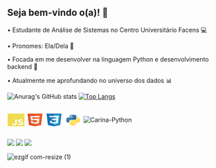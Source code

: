 ## Seja bem-vindo o(a)! 👋


• Estudante de Análise de Sistemas no Centro Universitário Facens 💻

• Pronomes: Ela/Dela 👩

• Focada em me desenvolver na linguagem Python e desenvolvimento backend 🐍

• Atualmente me aprofundando no universo dos dados 📊






  ![Anurag's GitHub stats](https://github-readme-stats.vercel.app/api?username=carina-altieri&show_icons=true&theme=omni)
  [![Top Langs](https://github-readme-stats.vercel.app/api/top-langs/?username=carina-altieri&layout=pie&show_icons=true&theme=omni)](https://github.com/carina-altieri/github-readme-stats)

 
  

<div style="display: inline_block"><br>
  <img align="center" alt="Carina-Js" height="30" width="40" src="https://raw.githubusercontent.com/devicons/devicon/master/icons/javascript/javascript-plain.svg">
  <img align="center" alt="Carina-HTML" height="30" width="40" src="https://raw.githubusercontent.com/devicons/devicon/master/icons/html5/html5-original.svg">
  <img align="center" alt="Carina-CSS" height="30" width="40" src="https://raw.githubusercontent.com/devicons/devicon/master/icons/css3/css3-original.svg">
  <img align="center" alt="Carina-Python" height="30" width="40" src="https://raw.githubusercontent.com/devicons/devicon/master/icons/python/python-original.svg">
  <img align="center" alt="Carina-Python" height="30" width="40" src="https://cdn.jsdelivr.net/gh/devicons/devicon@latest/icons/postgresql/postgresql-original.svg">
          
 
</div>

  
  ##
 
<div></div> 
  <a href="https://instagram.com/o.carinaoftime" target="_blank"><img src="https://img.shields.io/badge/-Instagram-%23E4405F?style=for-the-badge&logo=instagram&logoColor=white" target="_blank"></a>
  <a href = "mailto:altiericarinarc@gmail.com"><img src="https://img.shields.io/badge/-Gmail-%23333?style=for-the-badge&logo=gmail&logoColor=white" target="_blank"></a>
  <a href= "https://www.linkedin.com/in/carina-altieri-955081160/" target="_blank"><img src="https://img.shields.io/badge/-LinkedIn-%230077B5?style=for-the-badge&logo=linkedin&logoColor=white" target="_blank"></a>  
  
</div>



![ezgif com-resize (1)](https://github.com/carina-altieri/carina-altieri/assets/147737907/fc6da7d6-1ad8-49fb-8b67-112707060cfd)
